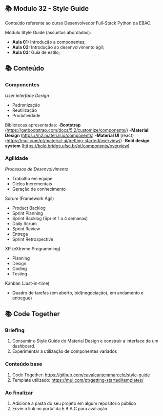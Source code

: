 ## 📚 Modulo 32 - Style Guide
Conteúdo referente ao curso Desenvolvedor Full-Stack Python da EBAC.

Módulo Style Guide (assuntos abordados):
- **Aula 01:** Introdução a componentes;
- **Aula 02:** Introdução ao desenvolvimento ágil;
- **Aula 03:** Guia de estilo;

## 📚 Conteúdo

### Componentes
*User interface Design*
- Padronização
- Reutilização
- Produtividade

Bibliotecas apresentadas:
-**Bootstrap** (https://getbootstrap.com/docs/5.2/customize/components/)
-**Material Design** (https://m2.material.io/components)
-**Material UI** (react) (https://mui.com/pt/material-ui/getting-started/overview/)
-**Bold design system** (https://bold.bridge.ufsc.br/pt/components/overview)

### Agilidade
*Processos de Desenvolvimento*
- Trabalho em equipe
- Ciclos Incrementais
- Geração de conhecimento

Scrum (Framework Ágil)
- Product Backlog
- Sprint Planning
- Sprint Backlog (Sprint 1 a 4 semanas)
- Daily Scrum
- Sprint Review
- Entrega
- Sprint Retrospective

XP (eXtreme Programming)
- Planning
- Design
- Coding
- Testing

Kanban (Just-in-time)
- Quadro de tarefas
(em aberto, bid(negociação), em andamento e entregue)

## 📚 Code Together

### Briefing
1. Consumir o Style Guide do Material Design e construir a interface de
um dashboard.
2. Experimentar a utilização de componentes variados

### Conteúdo base
1. Code Together: https://github.com/cavalcantemmarcelo/style-guide
2. Template utilizado: https://mui.com/pt/getting-started/templates/

### Ao finalizar
1. Adicione a pasta do seu projeto em algum repositório público
2. Envie o link no portal da E.B.A.C para avaliação

